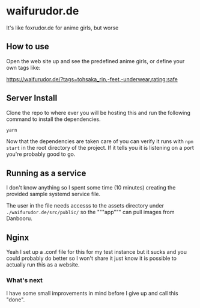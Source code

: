 # waifurudor.de

It's like foxrudor.de for anime girls, but worse

## How to use

Open the web site up and see the predefined anime girls, or define your own tags like:

https://waifurudor.de/?tags=tohsaka_rin,-feet,-underwear,rating:safe

## Server Install

Clone the repo to where ever you will be hosting this and run the following command to install the dependencies.

```sh
yarn
```

Now that the dependencies are taken care of you can verify it runs with `npm start` in the root directory of the project. If it tells you it is listening on a port you're probably good to go.

## Running as a service

I don't know anything so I spent some time (10 minutes) creating the provided sample systemd service file.

The user in the file needs accesss to the assets directory under `./waifurudor.de/src/public/` so the """app""" can pull images from Danbooru.

## Nginx

Yeah I set up a .conf file for this for my test instance but it sucks and you could probably do better so I won't share it just know it is possible to actually run this as a website.

### What's next

I have some small improvements in mind before I give up and call this "done".
